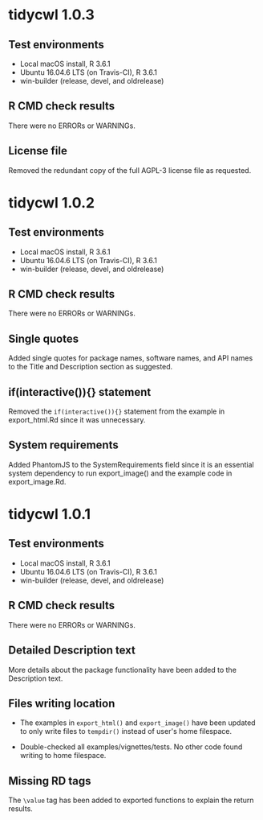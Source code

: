 # tidycwl 1.0.3

## Test environments

- Local macOS install, R 3.6.1
- Ubuntu 16.04.6 LTS (on Travis-CI), R 3.6.1
- win-builder (release, devel, and oldrelease)

## R CMD check results

There were no ERRORs or WARNINGs.

## License file

Removed the redundant copy of the full AGPL-3 license file as requested.

# tidycwl 1.0.2

## Test environments

- Local macOS install, R 3.6.1
- Ubuntu 16.04.6 LTS (on Travis-CI), R 3.6.1
- win-builder (release, devel, and oldrelease)

## R CMD check results

There were no ERRORs or WARNINGs.

## Single quotes

Added single quotes for package names, software names, and API names to the Title and Description section as suggested.

## if(interactive()){} statement

Removed the `if(interactive()){}` statement from the example in export_html.Rd since it was unnecessary.

## System requirements

Added PhantomJS to the SystemRequirements field since it is an essential system dependency to run export_image() and the example code in export_image.Rd.

# tidycwl 1.0.1

## Test environments

- Local macOS install, R 3.6.1
- Ubuntu 16.04.6 LTS (on Travis-CI), R 3.6.1
- win-builder (release, devel, and oldrelease)

## R CMD check results

There were no ERRORs or WARNINGs.

## Detailed Description text

More details about the package functionality have been added to the Description text.

## Files writing location

- The examples in `export_html()` and `export_image()` have been updated to only write files to `tempdir()` instead of user's home filespace.

- Double-checked all examples/vignettes/tests. No other code found writing to home filespace.

## Missing RD tags

The `\value` tag has been added to exported functions to explain the return results.
